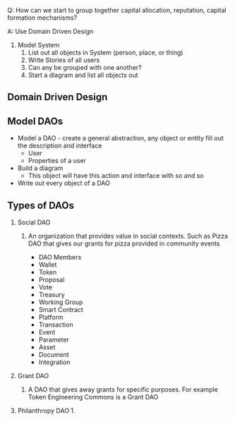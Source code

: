 
Q: How can we start to group together capital allocation, reputation, capital formation mechanisms?

A: Use Domain Driven Design 

1. Model System
	1. List out all objects in System (person, place, or thing)
	2. Write Stories of all users
	3. Can any be grouped with one another?
	4. Start a diagram and list all objects out


## Domain Driven Design
## Model DAOs

- Model a DAO - create a general abstraction, any object or entity fill out the description and interface 
	- User
	- Properties of a user
- Build a diagram
	- This object will have this action and interface with so and so
- Write out every object of a DAO

## Types of DAOs

1. Social DAO
	1. An organization that provides value in social contexts. Such as Pizza DAO that gives our grants for pizza provided in community events

		- DAO Members
		- Wallet
		- Token
		- Proposal
		- Vote
		- Treasury
		- Working Group
		- Smart Contract
		- Platform
		- Transaction
		- Event
		- Parameter
		- Asset
		- Document
		- Integration


1. Grant DAO
	1. A DAO that gives away grants for specific purposes. For example Token Engineering Commons is a Grant DAO
2. Philanthropy DAO
	1. 
